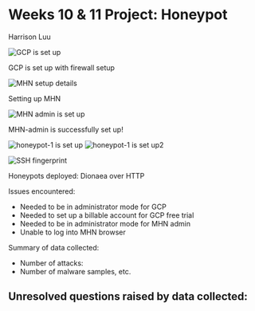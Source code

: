 # Weeks 10 & 11 Project: Honeypot

Harrison Luu


![GCP is set up](https://user-images.githubusercontent.com/43581439/79606489-ae52eb00-80bf-11ea-8428-5d74db2ea602.png)

GCP is set up with firewall setup



![MHN setup details](https://user-images.githubusercontent.com/43581439/79612964-a39e5300-80cb-11ea-9af0-dd8a17a5a963.png)

Setting up MHN



![MHN admin is set up](https://user-images.githubusercontent.com/43581439/79612958-a1d48f80-80cb-11ea-904b-496f90fca78f.png)

MHN-admin is successfully set up!



![honeypot-1 is set up](https://user-images.githubusercontent.com/43581439/79612952-9ed99f00-80cb-11ea-9c5b-8e0cdc8ac5cc.png)
![honeypot-1 is set up2](https://user-images.githubusercontent.com/43581439/79612954-a00acc00-80cb-11ea-8c56-cc9ef4fcac5f.png)



![SSH fingerprint](https://user-images.githubusercontent.com/43581439/79612972-a7ca7080-80cb-11ea-91c9-b424d95a1fab.png)


Honeypots deployed: Dionaea over HTTP

Issues encountered: 
  - Needed to be in administrator mode for GCP
  - Needed to set up a billable account for GCP free trial
  - Needed to be in administrator mode for MHN admin
  - Unable to log into MHN browser 
  
  
  
Summary of data collected:

  - Number of attacks:
  - Number of malware samples, etc.


Unresolved questions raised by data collected:
  -
